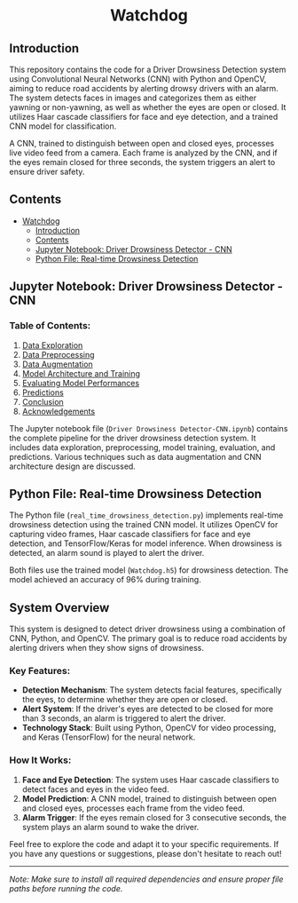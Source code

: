 <div align="center">
  <h1>Watchdog</h1>
</div>

## Introduction

This repository contains the code for a Driver Drowsiness Detection system using Convolutional Neural Networks (CNN) with Python and OpenCV, aiming to reduce road accidents by alerting drowsy drivers with an alarm. The system detects faces in images and categorizes them as either yawning or non-yawning, as well as whether the eyes are open or closed. It utilizes Haar cascade classifiers for face and eye detection, and a trained CNN model for classification.


A CNN, trained to distinguish between open and closed eyes, processes live video feed from a camera. Each frame is analyzed by the CNN, and if the eyes remain closed for three seconds, the system triggers an alert to ensure driver safety.

## Contents

- [Watchdog](#watchdog)
  - [Introduction](#introduction)
  - [Contents](#contents)
  - [Jupyter Notebook: Driver Drowsiness Detector - CNN](#jupyter-notebook-driver-drowsiness-detector---cnn)
  - [Python File: Real-time Drowsiness Detection](#python-file-real-time-drowsiness-detection)

## Jupyter Notebook: Driver Drowsiness Detector - CNN

### Table of Contents:

1. [Data Exploration](#1-data-exploration)
2. [Data Preprocessing](#2-data-preprocessing)
3. [Data Augmentation](#4-data-augmentation)
4. [Model Architecture and Training](#4-model-architecture)
5. [Evaluating Model Performances](#5-evaluating-model-performances)
6. [Predictions](#7-predictions)
7. [Conclusion](#8-conclusion)
8. [Acknowledgements](#9-thankyou)

The Jupyter notebook file (`Driver Drowsiness Detector-CNN.ipynb`) contains the complete pipeline for the driver drowsiness detection system. It includes data exploration, preprocessing, model training, evaluation, and predictions. Various techniques such as data augmentation and CNN architecture design are discussed.

## Python File: Real-time Drowsiness Detection

The Python file (`real_time_drowsiness_detection.py`) implements real-time drowsiness detection using the trained CNN model. It utilizes OpenCV for capturing video frames, Haar cascade classifiers for face and eye detection, and TensorFlow/Keras for model inference. When drowsiness is detected, an alarm sound is played to alert the driver.

Both files use the trained model (`Watchdog.h5`) for drowsiness detection. The model achieved an accuracy of 96% during training.

## System Overview

This system is designed to detect driver drowsiness using a combination of CNN, Python, and OpenCV. The primary goal is to reduce road accidents by alerting drivers when they show signs of drowsiness.

### Key Features:

- **Detection Mechanism**: The system detects facial features, specifically the eyes, to determine whether they are open or closed.
- **Alert System**: If the driver's eyes are detected to be closed for more than 3 seconds, an alarm is triggered to alert the driver.
- **Technology Stack**: Built using Python, OpenCV for video processing, and Keras (TensorFlow) for the neural network.

### How It Works:

1. **Face and Eye Detection**: The system uses Haar cascade classifiers to detect faces and eyes in the video feed.
2. **Model Prediction**: A CNN model, trained to distinguish between open and closed eyes, processes each frame from the video feed.
3. **Alarm Trigger**: If the eyes remain closed for 3 consecutive seconds, the system plays an alarm sound to wake the driver.

Feel free to explore the code and adapt it to your specific requirements. If you have any questions or suggestions, please don't hesitate to reach out!

---

*Note: Make sure to install all required dependencies and ensure proper file paths before running the code.*
